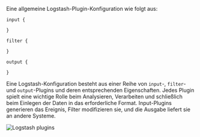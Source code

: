 Eine allgemeine Logstash-Plugin-Konfiguration wie folgt aus:
```
input {
  
}

filter {
  
}

output {
  
}
```

Eine Logstash-Konfiguration besteht aus einer Reihe von `input`-, `filter`- und `output`-Plugins und deren entsprechenden Eigenschaften. Jedes Plugin spielt eine wichtige Rolle beim Analysieren, Verarbeiten und schließlich beim Einlegen der Daten in das erforderliche Format. Input-Plugins generieren das Ereignis, Filter modifizieren sie, und die Ausgabe liefert sie an andere Systeme.

![Logstash plugins](https://www.packtpub.com/graphics/9781787288546/graphics/Ch03_01.jpg)